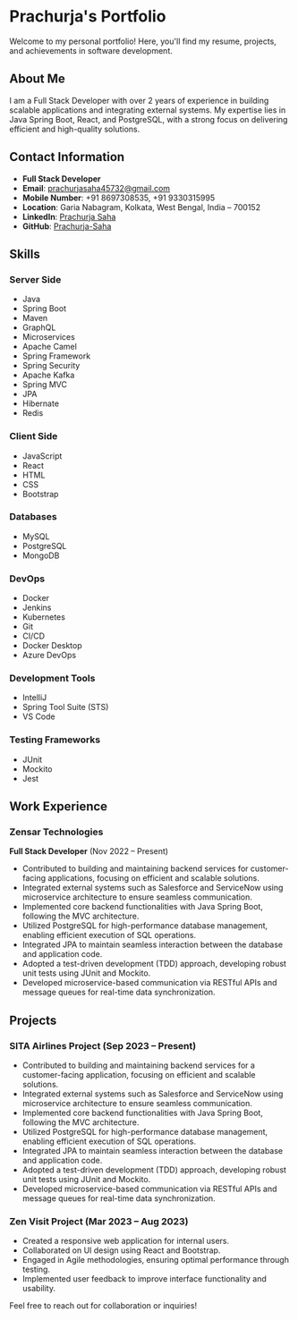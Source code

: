 # Prachurja's Portfolio

Welcome to my personal portfolio! Here, you'll find my resume, projects, and achievements in software development.

## About Me
I am a Full Stack Developer with over 2 years of experience in building scalable applications and integrating external systems. My expertise lies in Java Spring Boot, React, and PostgreSQL, with a strong focus on delivering efficient and high-quality solutions.

## Contact Information
- **Full Stack Developer**
- **Email**: [prachurjasaha45732@gmail.com](mailto:prachurjasaha45732@gmail.com)
- **Mobile Number**: +91 8697308535, +91 9330315995
- **Location**: Garia Nabagram, Kolkata, West Bengal, India – 700152
- **LinkedIn**: [Prachurja Saha](https://www.linkedin.com/in/prachurja-saha-873146218/)
- **GitHub**: [Prachurja-Saha](https://github.com/Prachurja-Saha)

## Skills

### Server Side
- Java
- Spring Boot
- Maven
- GraphQL
- Microservices
- Apache Camel
- Spring Framework
- Spring Security
- Apache Kafka
- Spring MVC
- JPA
- Hibernate
- Redis

### Client Side
- JavaScript
- React
- HTML
- CSS
- Bootstrap

### Databases
- MySQL
- PostgreSQL
- MongoDB

### DevOps
- Docker
- Jenkins
- Kubernetes
- Git
- CI/CD
- Docker Desktop
- Azure DevOps

### Development Tools
- IntelliJ
- Spring Tool Suite (STS)
- VS Code

### Testing Frameworks
- JUnit
- Mockito
- Jest

## Work Experience

### Zensar Technologies
**Full Stack Developer** (Nov 2022 – Present)

- Contributed to building and maintaining backend services for customer-facing applications, focusing on efficient and scalable solutions.
- Integrated external systems such as Salesforce and ServiceNow using microservice architecture to ensure seamless communication.
- Implemented core backend functionalities with Java Spring Boot, following the MVC architecture.
- Utilized PostgreSQL for high-performance database management, enabling efficient execution of SQL operations.
- Integrated JPA to maintain seamless interaction between the database and application code.
- Adopted a test-driven development (TDD) approach, developing robust unit tests using JUnit and Mockito.
- Developed microservice-based communication via RESTful APIs and message queues for real-time data synchronization.

## Projects

### SITA Airlines Project (Sep 2023 – Present)
- Contributed to building and maintaining backend services for a customer-facing application, focusing on efficient and scalable solutions.
- Integrated external systems such as Salesforce and ServiceNow using microservice architecture to ensure seamless communication.
- Implemented core backend functionalities with Java Spring Boot, following the MVC architecture.
- Utilized PostgreSQL for high-performance database management, enabling efficient execution of SQL operations.
- Integrated JPA to maintain seamless interaction between the database and application code.
- Adopted a test-driven development (TDD) approach, developing robust unit tests using JUnit and Mockito.
- Developed microservice-based communication via RESTful APIs and message queues for real-time data synchronization.

### Zen Visit Project (Mar 2023 – Aug 2023)
- Created a responsive web application for internal users.
- Collaborated on UI design using React and Bootstrap.
- Engaged in Agile methodologies, ensuring optimal performance through testing.
- Implemented user feedback to improve interface functionality and usability.

Feel free to reach out for collaboration or inquiries!
